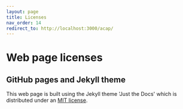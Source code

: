 ```yaml
---
layout: page
title: Licenses
nav_order: 14
redirect_to: http://localhost:3000/acap/
---
```


# Web page licenses

## GitHub pages and Jekyll theme

This web page is built using the Jekyll theme 'Just the Docs' which is distributed under an [MIT license](https://github.com/just-the-docs/just-the-docs/blob/main/LICENSE.txt).
